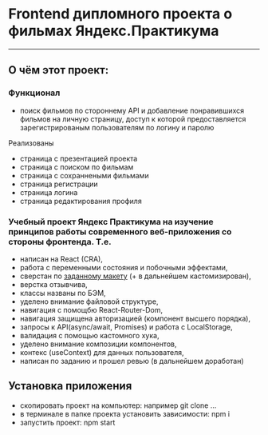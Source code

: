 # Frontend дипломного проекта о фильмах Яндекс.Практикума
------
## О чём этот проект:
### Функционал
* поиск фильмов по стороннему API и добавление понравившихся фильмов на личную страницу, доступ к которой предоставляется зарегистрированым пользователям по логину и паролю

Реализованы
* страница с презентацией проекта
* страница с поиском по фильмам
* страница с сохраннеными фильмами
* страница регистрации
* страница логина
* страница редактирования профиля

### Учебный проект Яндекс Практикума на изучение принципов работы современного веб-приложения со стороны фронтенда. Т.е.
* написан на React (CRA),
* работа с переменными состояния и побочными эффектами,
* сверстан по [заданному макету](https://www.figma.com/file/48JXwhcXG1LJa8fGIMq723/Diploma-(Copy)?node-id=891%3A3857) (+ в дальнейшем кастомизирован),
* верстка отзывчива,
* классы названы по БЭМ,
* уделено внимание файловой структуре,
* навигация с помощбю React-Router-Dom,
* навигация защищена авторизацией (компонент высшего порядка),
* запросы к API(async/await, Promises) и работа с LocalStorage,
* валидация с помощью кастомного хука,
* уделено внимание композиции компонентов,
* контекс (useContext) для данных пользователя,
* написан по заданию и прошел ревью (в дальнейшем доработан)

## Установка приложения
* скопировать проект на компьютер: например git clone ...
* в терминале в папке проекта установить зависимости: npm i
* запустить проект: npm start


####



